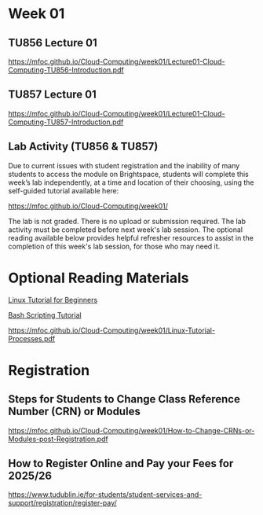 # Week 01

## TU856 Lecture 01

https://mfoc.github.io/Cloud-Computing/week01/Lecture01-Cloud-Computing-TU856-Introduction.pdf

## TU857 Lecture 01

https://mfoc.github.io/Cloud-Computing/week01/Lecture01-Cloud-Computing-TU857-Introduction.pdf

## Lab Activity (TU856 & TU857)

Due to current issues with student registration and the inability of many students to access the module on Brightspace, students will complete this week’s lab independently, at a time and location of their choosing, using the self-guided tutorial available here:

https://mfoc.github.io/Cloud-Computing/week01/

The lab is not graded. There is no upload or submission required. The lab activity must be completed before next week's lab session.  The optional reading available below provides helpful refresher resources to assist in the completion of this week's lab session, for those who may need it.

##

# Optional Reading Materials

[Linux Tutorial for Beginners](https://ryanstutorials.net/linuxtutorial/)

[Bash Scripting Tutorial](https://ryanstutorials.net/bash-scripting-tutorial/)

https://mfoc.github.io/Cloud-Computing/week01/Linux-Tutorial-Processes.pdf

# Registration

## Steps for Students to Change Class Reference Number (CRN) or Modules

https://mfoc.github.io/Cloud-Computing/week01/How-to-Change-CRNs-or-Modules-post-Registration.pdf

## How to Register Online and Pay your Fees for 2025/26

https://www.tudublin.ie/for-students/student-services-and-support/registration/register-pay/

